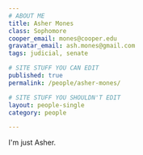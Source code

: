 ```yaml
---
# ABOUT ME
title: Asher Mones
class: Sophomore
cooper_email: mones@cooper.edu	
gravatar_email: ash.mones@gmail.com
tags: judicial, senate

# SITE STUFF YOU CAN EDIT
published: true
permalink: /people/asher-mones/

# SITE STUFF YOU SHOULDN'T EDIT
layout: people-single
category: people

---
```


I'm just Asher.